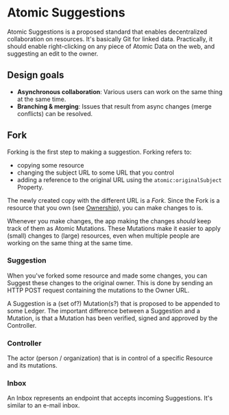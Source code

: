# Atomic Suggestions

Atomic Suggestions is a proposed standard that enables decentralized collaboration on resources.
It's basically Git for linked data.
Practically, it should enable right-clicking on any piece of Atomic Data on the web, and suggesting an edit to the owner.

## Design goals

- **Asynchronous collaboration**: Various users can work on the same thing at the same time.
- **Branching & merging**: Issues that result from async changes (merge conflicts) can be resolved.

## Fork

Forking is the first step to making a suggestion.
Forking refers to:

- copying some resource
- changing the subject URL to some URL that you control
- adding a reference to the original URL using the `atomic:originalSubject` Property.

The newly created copy with the different URL is a _Fork_.
Since the Fork is a resource that you own (see [Ownership](ownership.md)), you can make changes to is.

Whenever you make changes, the app making the changes _should_ keep track of them as Atomic Mutations.
These Mutations make it easier to apply (small) changes to (large) resources, even when multiple people are working on the same thing at the same time.

### Suggestion

When you've forked some resource and made some changes, you can Suggest these changes to the original owner.
This is done by sending an HTTP POST request containing the mutations to the Owner URL.

A Suggestion is a (set of?) Mutation(s?) that is proposed to be appended to some Ledger.
The important difference between a Suggestion and a Mutation, is that a Mutation has been verified, signed and approved by the Controller.

### Controller

The actor (person / organization) that is in control of a specific Resource and its mutations.

### Inbox

An Inbox represents an endpoint that accepts incoming Suggestions.
It's similar to an e-mail inbox.
